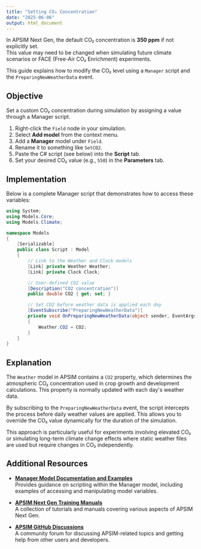 ```yaml
---
title: "Setting CO₂ Concentration"
date: "2025-06-06"
output: html_document
---
```


In APSIM Next Gen, the default CO₂ concentration is **350 ppm** if not explicitly set.  
This value may need to be changed when simulating future climate scenarios or FACE (Free-Air CO₂ Enrichment) experiments.

This guide explains how to modify the CO₂ level using a `Manager` script and the `PreparingNewWeatherData` event.

## Objective

Set a custom CO₂ concentration during simulation by assigning a value through a Manager script.

1. Right-click the `Field` node in your simulation.
2. Select **Add model** from the context menu.
3. Add a **Manager** model under `Field`.
4. Rename it to something like `SetCO2`.
5. Paste the C# script (see below) into the **Script** tab.
6. Set your desired CO₂ value (e.g., `550`) in the **Parameters** tab.

## Implementation

Below is a complete Manager script that demonstrates how to access these variables:


```csharp
using System;
using Models.Core;
using Models.Climate;

namespace Models
{
    [Serializable]
    public class Script : Model
    {
        // Link to the Weather and Clock models
        [Link] private Weather Weather;
        [Link] private Clock Clock;

        // User-defined CO2 value
        [Description("CO2 concentration")]
        public double CO2 { get; set; }

        // Set CO2 before weather data is applied each day
        [EventSubscribe("PreparingNewWeatherData")]
        private void OnPreparingNewWeatherData(object sender, EventArgs e)
        {
            Weather.CO2 = CO2;
        }
    }
}
```



## Explanation

The `Weather` model in APSIM contains a `CO2` property, which determines the atmospheric CO₂ concentration used in crop growth and development calculations. This property is normally updated with each day's weather data.

By subscribing to the `PreparingNewWeatherData` event, the script intercepts the process before daily weather values are applied. This allows you to override the CO₂ value dynamically for the duration of the simulation.

This approach is particularly useful for experiments involving elevated CO₂ or simulating long-term climate change effects where static weather files are used but require changes in CO₂ independently.


## Additional Resources

- **[Manager Model Documentation and Examples](https://apsimdev.apsim.info/ApsimX/Releases/2022.2.7020.0/Manager.pdf)**  
  Provides guidance on scripting within the Manager model, including examples of accessing and manipulating model variables.

- **[APSIM Next Gen Training Manuals](https://www.apsim.info/support/apsim-training-manuals/)**  
  A collection of tutorials and manuals covering various aspects of APSIM Next Gen.

- **[APSIM GitHub Discussions](https://github.com/APSIMInitiative/ApsimX/discussions)**  
  A community forum for discussing APSIM-related topics and getting help from other users and developers.
